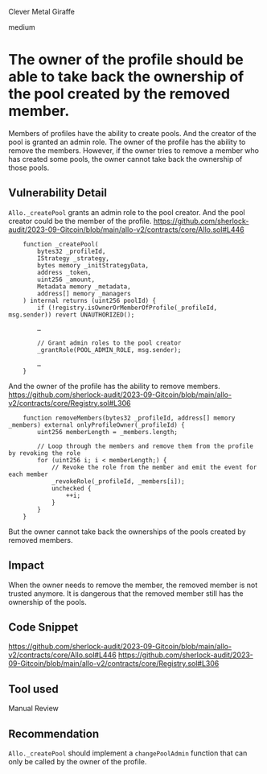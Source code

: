 Clever Metal Giraffe

medium

# The owner of the profile should be able to take back the ownership of the pool created by the removed member.

Members of profiles have the ability to create pools. And the creator of the pool is granted an admin role. The owner of the profile has the ability to remove the members. However, if the owner tries to remove a member who has created some pools, the owner cannot take back the ownership of those pools.

## Vulnerability Detail

`Allo._createPool` grants an admin role to the pool creator. And the pool creator could be the member of the profile.
https://github.com/sherlock-audit/2023-09-Gitcoin/blob/main/allo-v2/contracts/core/Allo.sol#L446
```solidity
    function _createPool(
        bytes32 _profileId,
        IStrategy _strategy,
        bytes memory _initStrategyData,
        address _token,
        uint256 _amount,
        Metadata memory _metadata,
        address[] memory _managers
    ) internal returns (uint256 poolId) {
        if (!registry.isOwnerOrMemberOfProfile(_profileId, msg.sender)) revert UNAUTHORIZED();

        …

        // Grant admin roles to the pool creator
        _grantRole(POOL_ADMIN_ROLE, msg.sender);

        …
    }
```

And the owner of the profile has the ability to remove members.
https://github.com/sherlock-audit/2023-09-Gitcoin/blob/main/allo-v2/contracts/core/Registry.sol#L306
```solidity
    function removeMembers(bytes32 _profileId, address[] memory _members) external onlyProfileOwner(_profileId) {
        uint256 memberLength = _members.length;

        // Loop through the members and remove them from the profile by revoking the role
        for (uint256 i; i < memberLength;) {
            // Revoke the role from the member and emit the event for each member
            _revokeRole(_profileId, _members[i]);
            unchecked {
                ++i;
            }
        }
    }
```

But the owner cannot take back the ownerships of the pools created by removed members.

## Impact

When the owner needs to remove the member, the removed member is not trusted anymore.  It is dangerous that the removed member still has the ownership of the pools.

## Code Snippet

https://github.com/sherlock-audit/2023-09-Gitcoin/blob/main/allo-v2/contracts/core/Allo.sol#L446
https://github.com/sherlock-audit/2023-09-Gitcoin/blob/main/allo-v2/contracts/core/Registry.sol#L306


## Tool used

Manual Review

## Recommendation

`Allo._createPool` should implement a `changePoolAdmin` function that can only be called by the owner of the profile.